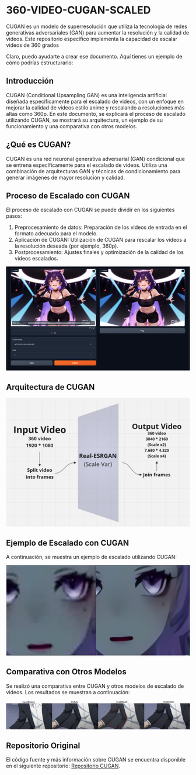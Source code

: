 # 360-VIDEO-CUGAN-SCALED
CUGAN es un modelo de superresolución que utiliza la tecnología de redes generativas adversariales (GAN) para aumentar la resolución y la calidad de videos. Este repositorio específico implementa la capacidad de escalar videos de 360 grados

Claro, puedo ayudarte a crear ese documento. Aquí tienes un ejemplo de cómo podrías estructurarlo:

## Introducción

CUGAN (Conditional Upsampling GAN) es una inteligencia artificial diseñada específicamente para el escalado de videos, con un enfoque en mejorar la calidad de videos estilo anime y rescalando a resoluciones más altas como 360p. En este documento, se explicará el proceso de escalado utilizando CUGAN, se mostrará su arquitectura, un ejemplo de su funcionamiento y una comparativa con otros modelos.

## ¿Qué es CUGAN?

CUGAN es una red neuronal generativa adversarial (GAN) condicional que se entrena específicamente para el escalado de videos. Utiliza una combinación de arquitecturas GAN y técnicas de condicionamiento para generar imágenes de mayor resolución y calidad.

## Proceso de Escalado con CUGAN

El proceso de escalado con CUGAN se puede dividir en los siguientes pasos:

1. Preprocesamiento de datos: Preparación de los videos de entrada en el formato adecuado para el modelo.
2. Aplicación de CUGAN: Utilización de CUGAN para rescalar los videos a la resolución deseada (por ejemplo, 360p).
3. Postprocesamiento: Ajustes finales y optimización de la calidad de los videos escalados.

![screen](docs/screen.png)

## Arquitectura de CUGAN

![Arquitectura de CUGAN](docs/model.jpg)

## Ejemplo de Escalado con CUGAN

A continuación, se muestra un ejemplo de escalado utilizando CUGAN:

![Ejemplo de Escalado](docs/example.PNG)

## Comparativa con Otros Modelos

Se realizó una comparativa entre CUGAN y otros modelos de escalado de videos. Los resultados se muestran a continuación:

![Comparativa de Modelos](docs/title-compare1.png)

## Repositorio Original

El código fuente y más información sobre CUGAN se encuentra disponible en el siguiente repositorio: [Repositorio CUGAN](https://github.com/bilibili/ailab/tree/main/Real-CUGAN).
